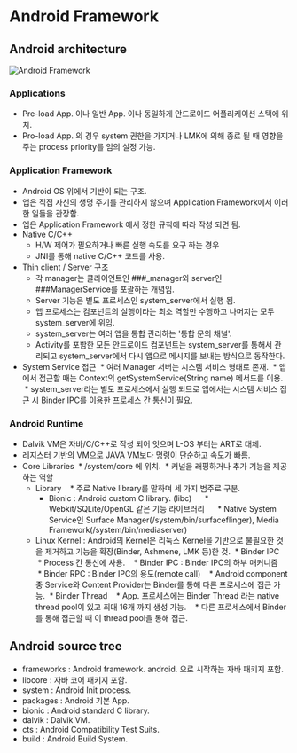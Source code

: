 # Android Framework
## Android architecture
![Android Framework](http://3.bp.blogspot.com/_wK8UgW3iEtU/TGPkS44q8LI/AAAAAAAADgc/x6EBEn2sl3c/s1600/Android+Architecture+-+1.png)
### Applications
* Pre-load App. 이나 일반 App. 이나 동일하게 안드로이드 어플리케이션 스택에 위치.
* Pro-load App. 의 경우 system 권한을 가지거나 LMK에 의해 종료 될 때 영향을 주는 process priority를 임의 설정 가능.
### Application Framework
* Android OS 위에서 기반이 되는 구조.
* 앱은 직접 자신의 생명 주기를 관리하지 않으며 Application Framework에서 이러한 일들을 관장함.
* 엡은 Application Framework 에서 정한 규칙에 따라 작성 되면 됨.
* Native C/C++
  * H/W 제어가 필요하거나 빠른 실행 속도를 요구 하는 경우
  * JNI를 통해 native C/C++ 코드를 사용.
* Thin client / Server 구조
  * 각 manager는 클라이언트인 ###_manager와 server인 ###ManagerService를 포괄하는 개념임.
  * Server 기능은 별도 프로세스인 system_server에서 실행 됨.
  * 앱 프로세스는 컴포넌트의 실행이라는 최소 역할만 수행하고 나머지는 모두 system_server에 위임.
  * system_server는 여러 앱을 통합 관리하는 '통합 문의 채널'.
  * Activity를 포함한 모든 안드로이드 컴포넌트는 system_server를 통해서 관리되고 system_server에서 다시 앱으로 메시지를 보내는 방식으로 동작한다.
* System Service 접근
  * 여러 Manager 서버는 시스템 서비스 형태로 존재.
  * 앱에서 접근할 때는 Context의 getSystemService(String name) 메서드를 이용.
  * system_server라는 별도 프로세스에서 실행 되므로 앱에서는 시스템 서비스 접근 시 Binder IPC를 이용한 프로세스 간 통신이 필요.
### Android Runtime
* Dalvik VM은 자바/C/C++로 작성 되어 잇으며 L-OS 부터는 ART로 대체.
* 레지스터 기반의 VM으로 JAVA VM보다 명령이 단순하고 속도가 빠름.
* Core Libraries
  * /system/core 에 위치.
  * 커널을 래핑하거나 추가 기능을 제공하는 역할
  * Library
    * 주로 Native library를 말하며 세 가지 범주로 구분.
      * Bionic : Android custom C library. (libc)
      * Webkit/SQLite/OpenGL 같은 기능 라이브러리
      * Native System Service인 Surface Manager(/system/bin/surfaceflinger), Media Framework(/system/bin/mediaserver)
  * Linux Kernel : Android의 Kernel은 리눅스 Kernel을 기반으로 불필요한 것을 제거하고 기능을 확장(Binder, Ashmene, LMK 등)한 것.
  * Binder IPC
    * Process 간 통신에 사용.
    * Binder IPC : Binder IPC의 하부 매커니즘
    * Binder RPC : Binder IPC의 용도(remote call)
    * Android component 중 Service와 Content Provider는 Binder를 통해 다른 프로세스에 접근 가능.
  * Binder Thread
    * App. 프로세스에는 Binder Thread 라는 native thread pool이 있고 최대 16개 까지 생성 가능.
    * 다른 프로세스에서 Binder를 통해 접근할 때 이 thread pool을 통해 접근.
## Android source tree
* frameworks : Android framework. android. 으로 시작하는 자바 패키지 포함.
* libcore : 자바 코어 패키지 포함.
* system : Android Init process.
* packages : Android 기본 App.
* bionic : Android standard C library.
* dalvik : Dalvik VM.
* cts : Android Compatibility Test Suits.
* build : Android Build System.
